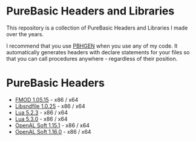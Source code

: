 # PureBasic Headers and Libraries
This repository is a collection of PureBasic Headers and Libraries I made over the years.

I recommend that you use [PBHGEN](https://github.com/00laboratories/PBHGEN) when you use any of my code. It automatically generates headers with declare statements for your files so that you can call procedures anywhere - regardless of their position.

# PureBasic Headers
- [FMOD 1.05.15](/FMOD) - x86 / x64
- [Libsndfile 1.0.25](/Libsndfile) - x86 / x64
- [Lua 5.2.3](/Lua) - x86 / x64
- [Lua 5.3.0](/Lua) - x86 / x64
- [OpenAL Soft 1.15.1](/OpenAL%20Soft) - x86 / x64
- [OpenAL Soft 1.16.0](/OpenAL%20Soft) - x86 / x64

